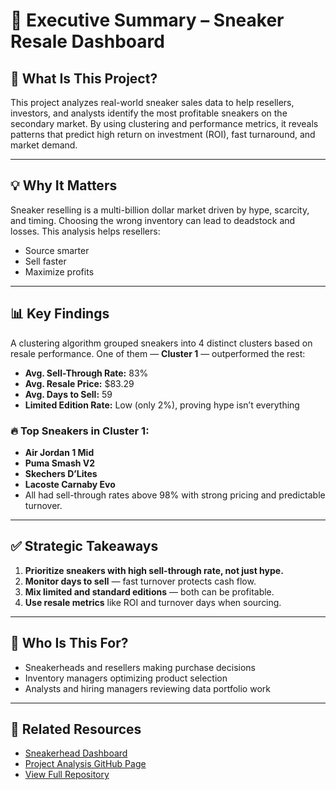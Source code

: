 # 📝 Executive Summary – Sneaker Resale Dashboard

## 📌 What Is This Project?

This project analyzes real-world sneaker sales data to help resellers, investors, and analysts identify the most profitable sneakers on the secondary market. By using clustering and performance metrics, it reveals patterns that predict high return on investment (ROI), fast turnaround, and market demand.

---

## 💡 Why It Matters

Sneaker reselling is a multi-billion dollar market driven by hype, scarcity, and timing. Choosing the wrong inventory can lead to deadstock and losses. This analysis helps resellers:
- Source smarter
- Sell faster
- Maximize profits

---

## 📊 Key Findings

A clustering algorithm grouped sneakers into 4 distinct clusters based on resale performance. One of them — **Cluster 1** — outperformed the rest:

- **Avg. Sell-Through Rate:** 83%
- **Avg. Resale Price:** $83.29
- **Avg. Days to Sell:** 59
- **Limited Edition Rate:** Low (only 2%), proving hype isn’t everything

### 🔥 Top Sneakers in Cluster 1:
- **Air Jordan 1 Mid**
- **Puma Smash V2**
- **Skechers D’Lites**
- **Lacoste Carnaby Evo**
- All had sell-through rates above 98% with strong pricing and predictable turnover.

---

## ✅ Strategic Takeaways

1. **Prioritize sneakers with high sell-through rate, not just hype.**
2. **Monitor days to sell** — fast turnover protects cash flow.
3. **Mix limited and standard editions** — both can be profitable.
4. **Use resale metrics** like ROI and turnover days when sourcing.

---

## 👤 Who Is This For?

- Sneakerheads and resellers making purchase decisions
- Inventory managers optimizing product selection
- Analysts and hiring managers reviewing data portfolio work

---

## 🔗 Related Resources

- [Sneakerhead Dashboard](https://rashad1019.github.io/sneaker-dashboard/)
- [Project Analysis GitHub Page](https://rashad1019.github.io/sneaker-analysis/)
- [View Full Repository](https://github.com/Rashad1019/sneaker-analysis)

